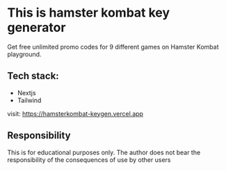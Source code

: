 # This is hamster kombat key generator

Get free unlimited promo codes for 9 different games on Hamster Kombat playground.

## Tech stack:

- Nextjs
- Tailwind

visit: https://hamsterkombat-keygen.vercel.app

## Responsibility

This is for educational purposes only. The author does not bear the responsibility of the consequences of use by other users

